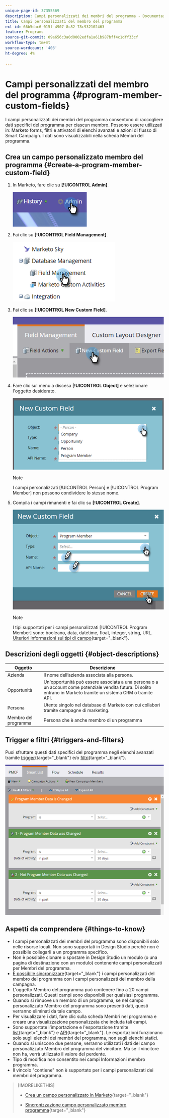 ```yaml
---
unique-page-id: 37355569
description: Campi personalizzati dei membri del programma - Documentazione di Marketo - Documentazione del prodotto
title: Campi personalizzati del membro del programma
exl-id: 66b5dac6-015f-4907-8c82-78c932102463
feature: Programs
source-git-commit: 09a656c3a0d0002edfa1a61b987bff4c1dff33cf
workflow-type: tm+mt
source-wordcount: '403'
ht-degree: 4%

---
```


# Campi personalizzati del membro del programma {#program-member-custom-fields}

I campi personalizzati dei membri del programma consentono di raccogliere dati specifici del programma per ciascun membro. Possono essere utilizzati in: Marketo forms, filtri e attivatori di elenchi avanzati e azioni di flusso di Smart Campaign. I dati sono visualizzabili nella scheda Membri del programma.

## Crea un campo personalizzato membro del programma {#create-a-program-member-custom-field}

1. In Marketo, fare clic su **[!UICONTROL Admin]**.

   ![](assets/one.png)

1. Fai clic su **[!UICONTROL Field Management]**.

   ![](assets/two.png)

1. Fai clic su **[!UICONTROL New Custom Field]**.

   ![](assets/three.png)

1. Fare clic sul menu a discesa **[!UICONTROL Object]** e selezionare l&#39;oggetto desiderato.

   ![](assets/four.png)

   >[!NOTE]
   >
   >I campi personalizzati [!UICONTROL Person] e [!UICONTROL Program Member] non possono condividere lo stesso nome.

1. Compila i campi rimanenti e fai clic su **[!UICONTROL Create]**.

   ![](assets/five.png)

   >[!NOTE]
   >
   >I tipi supportati per i campi personalizzati [!UICONTROL Program Member] sono: booleano, data, datetime, float, integer, string, URL. [Ulteriori informazioni sui tipi di campo](/help/marketo/product-docs/administration/field-management/custom-field-type-glossary.md){target="_blank"}.

## Descrizioni degli oggetti {#object-descriptions}

| Oggetto | Descrizione |
|---|---|
| Azienda | Il nome dell’azienda associata alla persona. |
| Opportunità | Un&#39;opportunità può essere associata a una persona o a un account come potenziale vendita futura. Di solito entrano in Marketo tramite un sistema CRM o tramite API. |
| Persona | Utente singolo nel database di Marketo con cui collabori tramite campagne di marketing. |
| Membro del programma | Persona che è anche membro di un programma |

## Trigger e filtri {#triggers-and-filters}

Puoi sfruttare questi dati specifici del programma negli elenchi avanzati tramite [trigger](/help/marketo/product-docs/core-marketo-concepts/smart-campaigns/creating-a-smart-campaign/define-smart-list-for-smart-campaign-trigger.md){target="_blank"} e/o [filtri](/help/marketo/product-docs/core-marketo-concepts/smart-lists-and-static-lists/creating-a-smart-list/find-and-add-filters-to-a-smart-list.md){target="_blank"}.

![](assets/six.png)

## Aspetti da comprendere {#things-to-know}

* I campi personalizzati dei membri del programma sono disponibili solo nelle risorse locali. Non sono supportati in Design Studio perché non è possibile collegarli a un programma specifico.
* Non è possibile clonare o spostare in Design Studio un modulo (o una pagina di destinazione con un modulo) contenente campi personalizzati per Membri del programma.
* [È possibile sincronizzare](/help/marketo/product-docs/core-marketo-concepts/programs/working-with-programs/program-member-custom-field-sync.md){target="_blank"} i campi personalizzati del membro del programma con i campi personalizzati del membro della campagna.
* L&#39;oggetto Membro del programma può contenere fino a 20 campi personalizzati. Questi campi sono disponibili per qualsiasi programma.
* Quando si rimuove un membro di un programma, se nel campo personalizzato Membro del programma sono presenti dati, questi verranno eliminati da tale campo.
* Per visualizzare i dati, fare clic sulla scheda Membri nel programma e creare una visualizzazione personalizzata che includa tali campi.
* Sono supportate l&#39;importazione e l&#39;esportazione tramite [list](/help/marketo/getting-started/quick-wins/import-a-list-of-people.md){target="_blank"} e [API](https://experienceleague.adobe.com/it/docs/marketo-developer/marketo/home){target="_blank"}. Le esportazioni funzionano solo sugli elenchi dei membri del programma, non sugli elenchi statici.
* Quando si uniscono due persone, verranno utilizzati i dati del campo personalizzato Membro del programma del vincitore. Ma se il vincitore non ha, verrà utilizzato il valore del perdente.
* Tipo di modifica non consentito nei campi Informazioni membro programma.
* Il vincolo &quot;contiene&quot; non è supportato per i campi personalizzati dei membri del programma.

>[!MORELIKETHIS]
>
>* [Crea un campo personalizzato in Marketo](/help/marketo/product-docs/administration/field-management/create-a-custom-field-in-marketo.md){target="_blank"}
>
>* [Sincronizzazione campo personalizzato membro programma](/help/marketo/product-docs/core-marketo-concepts/programs/working-with-programs/program-member-custom-field-sync.md){target="_blank"}
